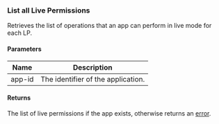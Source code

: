 ### List all Live Permissions

Retrieves the list of operations that an app can perform in live mode for each LP.

#### Parameters

<table>
    <thead>
        <tr>
            <th>Name</th>
            <th>Description</th>
        </tr>
    </thead>
    <tbody>
        <tr>
            <td>app-id</td>
            <td>The identifier of the application.</td>
        </tr>
    </tbody>
</table>

#### Returns

The list of live permissions if the app exists, otherwise returns an [error](./?doc=reference-manual#errors).




